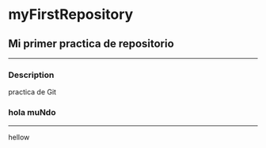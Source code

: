 # myFirstRepository

## Mi primer practica de repositorio

---

### Description

practica de Git

### hola muNdo

---

hellow

